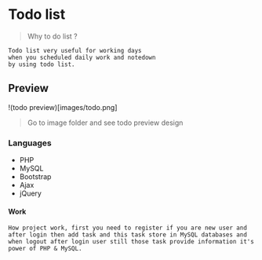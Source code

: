# Todo list

> Why to do list ?

```
Todo list very useful for working days
when you scheduled daily work and notedown
by using todo list.

```
## Preview

!(todo preview)[images/todo.png]

> Go to image folder and see todo preview design

### Languages

* PHP
* MySQL
* Bootstrap
* Ajax
* jQuery

#### Work

```
How project work, first you need to register if you are new user and after login then add task and this task store in MySQL databases and when logout after login user still those task provide information it's power of PHP & MySQL.
```
